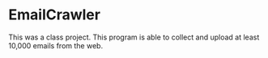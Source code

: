 # EmailCrawler
This was a class project. This program is able to collect and upload at least 10,000 emails from the web.
